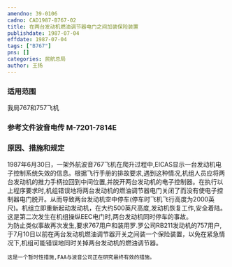```yaml
---
amendno: 39-0106  
cadno: CAD1987-B767-02  
title: 在两台发动机燃油调节器电门之间加装保险装置  
publishdate: 1987-07-04  
effdate: 1987-07-04  
tags: ["B767"]  
pns: []  
categories: 民航总局  
author: 王扬  
---
```

  
### 适用范围  
我局767和757飞机  
  
<!--more-->  
### 参考文件波音电传 M-7201-7814E  
  
### 原因、措施和规定  
1987年6月30日，一架外航波音767飞机在爬升过程中,EICAS显示一台发动机电子控制系统失效的信息。根据飞行手册的排故要求,遇到这种情况,机组人员应将两台发动机的推力手柄拉回到中间位置,并脱开两台发动机的电子控制器。在执行以上程序要求时,机组错误地将两台发动机的燃油调节器电门关闭了而没有使电子控制器电门脱开。从而导致两台发动机空中停车(停车时飞机飞行高度为2000英尺)。机组立即重新起动发动机，在大约500英尺高度,发动机恢复工作,安全着陆。这是第二次发生在机组操纵EEC电门时,两台发动机同时停车的事故。  
    为防止类似事故再次发生,要求767用户和装用罗.罗公司RB211发动机的757用户,于7月10日以前在两台发动机燃油调节器开关之间装一个保险装置，以免在紧急情况下,机组可能错误地同时关掉两台发动机的燃油调节器。  
  
    这是一个暂时性措施,FAA与波音公司正在研究最终有效的措施。  
